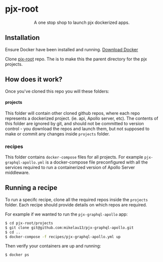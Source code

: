 # pjx-root

<p align="center">A one stop shop to launch pjx dockerized apps.</p>


## Installation

Ensure Docker have been installed and running. [Download Docker](https://www.docker.com/get-started)

Clone [pjx-root](https://github.com/mikelau13/pjx-root) repo. The is to make this the parent directory for the pjx projects.


## How does it work?

Once you've cloned this repo you will these folders:

#### projects

This folder will contain other cloned github repos, where each repo represents a dockerized project. (ie. api, Apollo server, etc). The contents of this folder are ignored by git, and should not be committed to version control - you download the repos and launch them, but not supposed to make or commit any changes inside `projects` folder.

### recipes

This folder contains `docker-compose` files for all projects. For example `pjx-graphql-apollo.yml` is a docker-compose file preconfigured with all the services required to run a containerized version of Apollo Server middleware.

## Running a recipe

To run a specifc recipe, clone all the required repos inside the `projects` folder. Each recipe should provide details on which repos are required.

For example if we wanted to run the `pjx-graphql-apollo` app:

```bash
$ cd pjx-root/projects
$ git clone git@github.com:mikelau13/pjx-graphql-apollo.git
$ cd ..
$ docker-compose -f recipes/pjx-graphql-apollo.yml up
```

Then verify your containers are up and running:

```bash
$ docker ps
```
